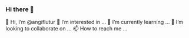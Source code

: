 ### Hi there 👋

👋 Hi, I’m @angiflutur
👀 I’m interested in ...
🌱 I’m currently learning ...
💞️ I’m looking to collaborate on ...
📫 How to reach me ...

